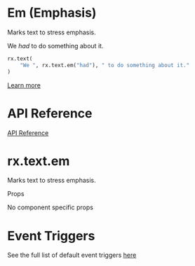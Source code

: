 # Em (Emphasis)

Marks text to stress emphasis.

We *had* to do something about it.

```python
rx.text(
    "We ", rx.text.em("had"), " to do something about it."
)
```

[Learn more](https://reflex.dev/docs/library/typography/em/#api-reference)

# API Reference

[API Reference](https://reflex.dev/docs/library/typography/em/#rx.text.em)

# rx.text.em
Marks text to stress emphasis.

Props

No component specific props

# Event Triggers
See the full list of default event triggers [here](https://reflex.dev/docs/api-reference/event-triggers/)